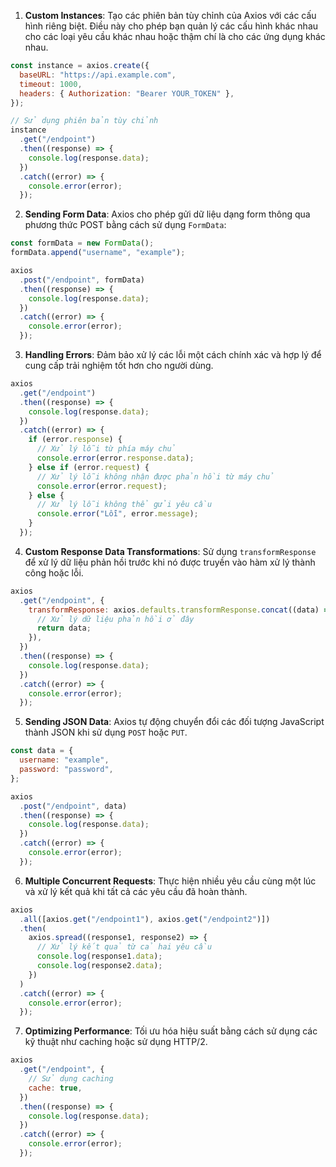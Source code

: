 1. **Custom Instances**: Tạo các phiên bản tùy chỉnh của Axios với các cấu hình riêng biệt. Điều này cho phép bạn quản lý các cấu hình khác nhau cho các loại yêu cầu khác nhau hoặc thậm chí là cho các ứng dụng khác nhau.

```javascript
const instance = axios.create({
  baseURL: "https://api.example.com",
  timeout: 1000,
  headers: { Authorization: "Bearer YOUR_TOKEN" },
});

// Sử dụng phiên bản tùy chỉnh
instance
  .get("/endpoint")
  .then((response) => {
    console.log(response.data);
  })
  .catch((error) => {
    console.error(error);
  });
```

2. **Sending Form Data**: Axios cho phép gửi dữ liệu dạng form thông qua phương thức POST bằng cách sử dụng `FormData`:

```javascript
const formData = new FormData();
formData.append("username", "example");

axios
  .post("/endpoint", formData)
  .then((response) => {
    console.log(response.data);
  })
  .catch((error) => {
    console.error(error);
  });
```

3. **Handling Errors**: Đảm bảo xử lý các lỗi một cách chính xác và hợp lý để cung cấp trải nghiệm tốt hơn cho người dùng.

```javascript
axios
  .get("/endpoint")
  .then((response) => {
    console.log(response.data);
  })
  .catch((error) => {
    if (error.response) {
      // Xử lý lỗi từ phía máy chủ
      console.error(error.response.data);
    } else if (error.request) {
      // Xử lý lỗi không nhận được phản hồi từ máy chủ
      console.error(error.request);
    } else {
      // Xử lý lỗi không thể gửi yêu cầu
      console.error("Lỗi", error.message);
    }
  });
```

4. **Custom Response Data Transformations**: Sử dụng `transformResponse` để xử lý dữ liệu phản hồi trước khi nó được truyền vào hàm xử lý thành công hoặc lỗi.

```javascript
axios
  .get("/endpoint", {
    transformResponse: axios.defaults.transformResponse.concat((data) => {
      // Xử lý dữ liệu phản hồi ở đây
      return data;
    }),
  })
  .then((response) => {
    console.log(response.data);
  })
  .catch((error) => {
    console.error(error);
  });
```

5. **Sending JSON Data**: Axios tự động chuyển đổi các đối tượng JavaScript thành JSON khi sử dụng `POST` hoặc `PUT`.

```javascript
const data = {
  username: "example",
  password: "password",
};

axios
  .post("/endpoint", data)
  .then((response) => {
    console.log(response.data);
  })
  .catch((error) => {
    console.error(error);
  });
```

6. **Multiple Concurrent Requests**: Thực hiện nhiều yêu cầu cùng một lúc và xử lý kết quả khi tất cả các yêu cầu đã hoàn thành.

```javascript
axios
  .all([axios.get("/endpoint1"), axios.get("/endpoint2")])
  .then(
    axios.spread((response1, response2) => {
      // Xử lý kết quả từ cả hai yêu cầu
      console.log(response1.data);
      console.log(response2.data);
    })
  )
  .catch((error) => {
    console.error(error);
  });
```

7. **Optimizing Performance**: Tối ưu hóa hiệu suất bằng cách sử dụng các kỹ thuật như caching hoặc sử dụng HTTP/2.

```javascript
axios
  .get("/endpoint", {
    // Sử dụng caching
    cache: true,
  })
  .then((response) => {
    console.log(response.data);
  })
  .catch((error) => {
    console.error(error);
  });
```
